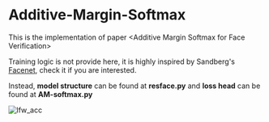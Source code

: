 # Additive-Margin-Softmax
This is the implementation of paper &lt;Additive Margin Softmax for Face Verification>

Training logic is not provide here, it is highly inspired by Sandberg's [Facenet](https://github.com/davidsandberg/facenet), check it if you are interested.

Instead, 
**model structure** can be found at **resface.py** 
and 
**loss head** can be found at **AM-softmax.py**

![lfw_acc](https://github.com/Joker316701882/Additive-Margin-Softmax/tree/master/tfboard/lfw_acc.png)

